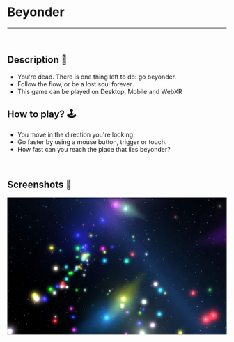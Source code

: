 # **Beyonder** 

---

<br>

## **Description 📃**
- You're dead. There is one thing left to do: go beyonder.
- Follow the flow, or be a lost soul forever.
- This game can be played on Desktop, Mobile and WebXR

## **How to play? 🕹️**
- You move in the direction you're looking.
- Go faster by using a mouse button, trigger or touch.
- How fast can you reach the place that lies beyonder?

<br>

## **Screenshots 📸**


![image](../../assets/images/Beyonder.jpg)

<br>

